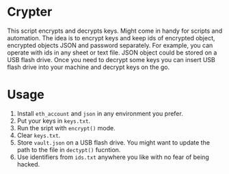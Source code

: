 # Crypter
This script encrypts and decrypts keys. Might come in handy for scripts and automation.
The idea is to encrypt keys and keep ids of encrypted object, encrypted objects JSON and password separately. For example, you can operate with ids in any sheet or text file. JSON object could be stored on a USB flash drive. Once you need to decrypt some keys you can insert USB flash drive into your machine and decrypt keys on the go.

# Usage
1. Install `eth_account` and `json` in any environment you prefer.
2. Put your keys in `keys.txt`.
3. Run the sript with `encrypt()` mode.
4. Clear `keys.txt`.
5. Store `vault.json` on a USB flash drive. You might want to update the path to the file in `dectypt()` fucntion.
6. Use identifiers from `ids.txt` anywhere you like with no fear of being hacked.
